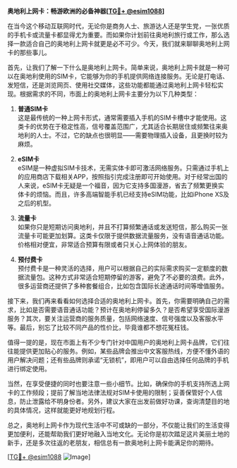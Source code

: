 **奥地利上网卡：畅游欧洲的必备神器[[TG💪+ @esim1088](https://t.me/s/esim1088)]**

在当今这个移动互联网时代，无论你是商务人士、旅游达人还是学生党，一张优质的手机卡或流量卡都显得尤为重要。而如果你计划前往奥地利旅行或工作，那么选择一款适合自己的奥地利上网卡就更是必不可少。今天，我们就来聊聊奥地利上网卡的那些事儿。

首先，让我们了解一下什么是奥地利上网卡。简单来说，奥地利上网卡就是一种可以在奥地利使用的SIM卡，它能够为你的手机提供网络连接服务。无论是打电话、发短信，还是浏览网页、使用社交媒体，这些功能都能通过奥地利上网卡轻松实现。根据需求的不同，市面上的奥地利上网卡主要分为以下几种类型：

1. **普通SIM卡**  
   这是最传统的一种上网卡形式，通常需要插入手机的SIM卡槽中才能使用。这类卡的优势在于稳定性高，信号覆盖范围广，尤其适合长期居住或频繁往来奥地利的人士。不过，它的缺点也很明显——需要物理插入设备，且更换时较为麻烦。

2. **eSIM卡**  
   eSIM是一种虚拟SIM卡技术，无需实体卡即可激活网络服务。只需通过手机上的应用商店下载相关APP，按照指引完成注册即可开始使用。对于经常出国的人来说，eSIM卡无疑是一个福音，因为它支持多国漫游，省去了频繁更换实体卡的烦恼。而且，许多高端智能手机已经支持eSIM功能，比如iPhone XS及之后的机型。

3. **流量卡**  
   如果你只是短期访问奥地利，并且不打算频繁通话或发送短信，那么购买一张流量卡可能更加划算。这类卡仅限于提供数据流量服务，没有语音通话功能。价格相对便宜，非常适合预算有限或者只关心上网体验的朋友。

4. **预付费卡**  
   预付费卡是一种灵活的选择，用户可以根据自己的实际需求购买一定额度的数据流量包。这种方式非常适合短期停留的游客，避免了不必要的浪费。此外，很多运营商还提供了多种套餐组合，比如包含国际长途通话时间等增值服务。

接下来，我们再来看看如何选择合适的奥地利上网卡。首先，你需要明确自己的需求，比如是否需要语音通话功能？预计在奥地利停留多久？是否希望享受国际漫游服务？其次，要关注运营商的服务质量，包括网络速度、信号强度以及客服水平等。最后，别忘了比较不同产品的性价比，毕竟谁都不想花冤枉钱。

值得一提的是，现在市面上有不少专门针对中国用户的奥地利上网卡品牌，它们往往能提供更加贴心的服务。例如，某些品牌会推出中文客服热线，方便不懂外语的用户解决问题；还有些品牌则承诺“无锁机”，即用户可以自由选择任何品牌的手机进行绑定使用。

当然，在享受便捷的同时也要注意一些小细节。比如，确保你的手机支持所选上网卡的工作频段；提前了解当地法律法规对SIM卡使用的限制；妥善保管好个人信息，防止泄露给不明身份者。另外，建议大家在出发前做好功课，查询清楚目的地的具体情况，这样就能更好地规划行程。

总之，奥地利上网卡作为现代生活中不可或缺的一部分，不仅能让我们的生活变得更加便利，还能帮助我们更好地融入当地文化。无论你是初次踏足这片美丽土地的新手，还是多次往返的老朋友，相信总有一款奥地利上网卡能满足你的期待。

[[TG💪+ @esim1088](https://t.me/s/esim1088) ![Image](https://i.postimg.cc/4NQfJmqS/Snipaste-2025-05-13-00-14-12.png)]